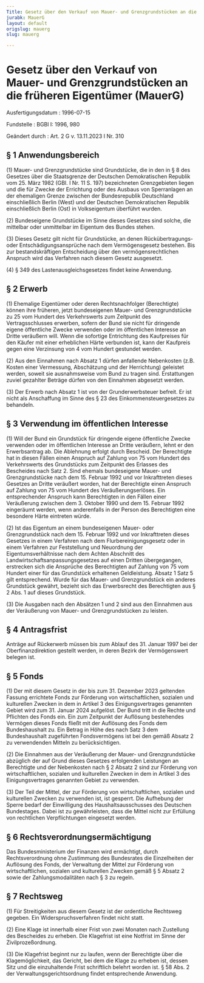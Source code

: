```yaml
---
Title: Gesetz über den Verkauf von Mauer- und Grenzgrundstücken an die früheren Eigentümer
jurabk: MauerG
layout: default
origslug: mauerg
slug: mauerg

---
```


# Gesetz über den Verkauf von Mauer- und Grenzgrundstücken an die früheren Eigentümer (MauerG)

Ausfertigungsdatum
:   1996-07-15

Fundstelle
:   BGBl I: 1996, 980

Geändert durch
:   Art. 2 G v. 13.11.2023 I Nr. 310



## § 1 Anwendungsbereich

(1) Mauer- und Grenzgrundstücke sind Grundstücke, die in den in § 8
des Gesetzes über die Staatsgrenze der Deutschen Demokratischen
Republik vom 25. März 1982 (GBl. I Nr. 11 S. 197) bezeichneten
Grenzgebieten liegen und die für Zwecke der Errichtung oder des
Ausbaus von Sperranlagen an der ehemaligen Grenze zwischen der
Bundesrepublik Deutschland einschließlich Berlin (West) und der
Deutschen Demokratischen Republik einschließlich Berlin (Ost) in
Volkseigentum überführt wurden.

(2) Bundeseigene Grundstücke im Sinne dieses Gesetzes sind solche, die
mittelbar oder unmittelbar im Eigentum des Bundes stehen.

(3) Dieses Gesetz gilt nicht für Grundstücke, an denen
Rückübertragungs- oder Entschädigungsansprüche nach dem
Vermögensgesetz bestehen. Bis zur bestandskräftigen Entscheidung über
den vermögensrechtlichen Anspruch wird das Verfahren nach diesem
Gesetz ausgesetzt.

(4) § 349 des Lastenausgleichsgesetzes findet keine Anwendung.


## § 2 Erwerb

(1) Ehemalige Eigentümer oder deren Rechtsnachfolger (Berechtigte)
können ihre früheren, jetzt bundeseigenen Mauer- und Grenzgrundstücke
zu 25 vom Hundert des Verkehrswerts zum Zeitpunkt des
Vertragsschlusses erwerben, sofern der Bund sie nicht für dringende
eigene öffentliche Zwecke verwenden oder im öffentlichen Interesse an
Dritte veräußern will. Wenn die sofortige Entrichtung des Kaufpreises
für den Käufer mit einer erheblichen Härte verbunden ist, kann der
Kaufpreis gegen eine Verzinsung von 4 vom Hundert gestundet werden.

(2) Aus den Einnahmen nach Absatz 1 dürfen anfallende Nebenkosten
(z.B. Kosten einer Vermessung, Abschätzung und der Herrichtung)
geleistet werden, soweit sie ausnahmsweise vom Bund zu tragen sind.
Erstattungen zuviel gezahlter Beträge dürfen von den Einnahmen
abgesetzt werden.

(3) Der Erwerb nach Absatz 1 ist von der Grunderwerbsteuer befreit. Er
ist nicht als Anschaffung im Sinne des § 23 des
Einkommensteuergesetzes zu behandeln.


## § 3 Verwendung im öffentlichen Interesse

(1) Will der Bund ein Grundstück für dringende eigene öffentliche
Zwecke verwenden oder im öffentlichen Interesse an Dritte veräußern,
lehnt er den Erwerbsantrag ab. Die Ablehnung erfolgt durch Bescheid.
Der Berechtigte hat in diesen Fällen einen Anspruch auf Zahlung von 75
vom Hundert des Verkehrswerts des Grundstücks zum Zeitpunkt des
Erlasses des Bescheides nach Satz 2. Sind ehemals bundeseigene Mauer-
und Grenzgrundstücke nach dem 15. Februar 1992 und vor Inkrafttreten
dieses Gesetzes an Dritte veräußert worden, hat der Berechtigte einen
Anspruch auf Zahlung von 75 vom Hundert des Veräußerungserlöses. Ein
entsprechender Anspruch kann Berechtigten in den Fällen einer
Veräußerung zwischen dem 3. Oktober 1990 und dem 15. Februar 1992
eingeräumt werden, wenn anderenfalls in der Person des Berechtigten
eine besondere Härte eintreten würde.

(2) Ist das Eigentum an einem bundeseigenen Mauer- oder
Grenzgrundstück nach dem 15. Februar 1992 und vor Inkrafttreten dieses
Gesetzes in einem Verfahren nach dem Flurbereinigungsgesetz oder in
einem Verfahren zur Feststellung und Neuordnung der
Eigentumsverhältnisse nach dem Achten Abschnitt des
Landwirtschaftsanpassungsgesetzes auf einen Dritten übergegangen,
erstrecken sich die Ansprüche des Berechtigten auf Zahlung von 75 vom
Hundert einer für das Grundstück erhaltenen Geldleistung. Absatz 1
Satz 5 gilt entsprechend. Wurde für das Mauer- und Grenzgrundstück ein
anderes Grundstück gewährt, bezieht sich das Erwerbsrecht des
Berechtigten aus § 2 Abs. 1 auf dieses Grundstück.

(3) Die Ausgaben nach den Absätzen 1 und 2 sind aus den Einnahmen aus
der Veräußerung von Mauer- und Grenzgrundstücken zu leisten.


## § 4 Antragsfrist

Anträge auf Rückerwerb müssen bis zum Ablauf des 31. Januar 1997 bei
der Oberfinanzdirektion gestellt werden, in deren Bezirk der
Vermögenswert belegen ist.


## § 5 Fonds

(1) Der mit diesem Gesetz in der bis zum 31. Dezember 2023 geltenden
Fassung errichtete Fonds zur Förderung von wirtschaftlichen, sozialen
und kulturellen Zwecken in dem in Artikel 3 des Einigungsvertrages
genannten Gebiet wird zum 31. Januar 2024 aufgelöst. Der Bund tritt in
die Rechte und Pflichten des Fonds ein. Ein zum Zeitpunkt der
Auflösung bestehendes Vermögen dieses Fonds fließt mit der Auflösung
des Fonds dem Bundeshaushalt zu. Ein Betrag in Höhe des nach Satz 3
dem Bundeshaushalt zugeführten Fondsvermögens ist bei den gemäß Absatz
2 zu verwendenden Mitteln zu berücksichtigen.

(2) Die Einnahmen aus der Veräußerung der Mauer- und Grenzgrundstücke
abzüglich der auf Grund dieses Gesetzes erfolgenden Leistungen an
Berechtigte und der Nebenkosten nach § 2 Absatz 2 sind zur Förderung
von wirtschaftlichen, sozialen und kulturellen Zwecken in dem in
Artikel 3 des Einigungsvertrages genannten Gebiet zu verwenden.

(3) Der Teil der Mittel, der zur Förderung von wirtschaftlichen,
sozialen und kulturellen Zwecken zu verwenden ist, ist gesperrt. Die
Aufhebung der Sperre bedarf der Einwilligung des Haushaltsausschusses
des Deutschen Bundestages. Dabei ist zu gewährleisten, dass die Mittel
nicht zur Erfüllung von rechtlichen Verpflichtungen eingesetzt werden.


## § 6 Rechtsverordnungsermächtigung

Das Bundesministerium der Finanzen wird ermächtigt, durch
Rechtsverordnung ohne Zustimmung des Bundesrates die Einzelheiten der
Auflösung des Fonds, der Verwaltung der Mittel zur Förderung von
wirtschaftlichen, sozialen und kulturellen Zwecken gemäß § 5 Absatz 2
sowie der Zahlungsmodalitäten nach § 3 zu regeln.


## § 7 Rechtsweg

(1) Für Streitigkeiten aus diesem Gesetz ist der ordentliche Rechtsweg
gegeben. Ein Widerspruchsverfahren findet nicht statt.

(2) Eine Klage ist innerhalb einer Frist von zwei Monaten nach
Zustellung des Bescheides zu erheben. Die Klagefrist ist eine Notfrist
im Sinne der Zivilprozeßordnung.

(3) Die Klagefrist beginnt nur zu laufen, wenn der Berechtigte über
die Klagemöglichkeit, das Gericht, bei dem die Klage zu erheben ist,
dessen Sitz und die einzuhaltende Frist schriftlich belehrt worden
ist. § 58 Abs. 2 der Verwaltungsgerichtsordnung findet entsprechende
Anwendung.

